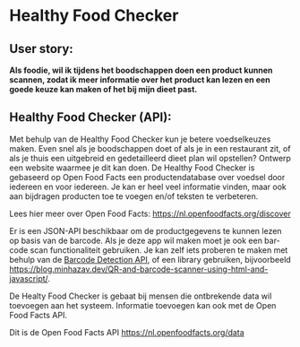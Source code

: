 # Healthy Food Checker

## User story:

**Als foodie, 
wil ik tijdens het boodschappen doen een product kunnen scannen,
zodat ik meer informatie over het product kan lezen en een goede keuze kan maken of het bij mijn dieet past.**



## Healthy Food Checker (API):

Met behulp van de Healthy Food Checker kun je betere voedselkeuzes maken. Even snel als je boodschappen doet of als je in een restaurant zit, of als je thuis een uitgebreid en gedetailleerd dieet plan wil opstellen? Ontwerp een website waarmee je dit kan doen.
De Healthy Food Checker is gebaseerd op Open Food Facts een productendatabase over voedsel door iedereen en voor iedereen. Je kan er heel veel informatie vinden, maar ook aan bijdragen producten toe te voegen en/of teksten te verbeteren.

Lees hier meer over Open Food Facts: https://nl.openfoodfacts.org/discover


Er is een JSON-API beschikbaar om de productgegevens te kunnen lezen op basis van de barcode. Als je deze app wil maken moet je ook een bar-code scan functionaliteit gebruiken. Je kan zelf iets proberen te maken met behulp van de [Barcode Detection API](https://developer.mozilla.org/en-US/docs/Web/API/Barcode_Detection_API), of een library gebruiken, bijvoorbeeld https://blog.minhazav.dev/QR-and-barcode-scanner-using-html-and-javascript/. 

De Healty Food Checker is gebaat bij mensen die ontbrekende data wil toevoegen aan het systeem. Informatie toevoegen kan ook met de Open Food Facts API.

Dit is de Open Food Facts API https://nl.openfoodfacts.org/data
